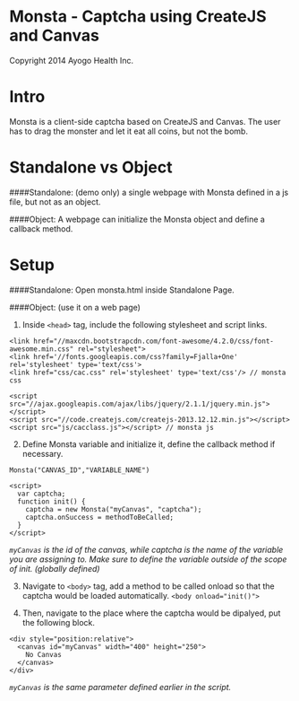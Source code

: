 Monsta - Captcha using CreateJS and Canvas
======
Copyright 2014 Ayogo Health Inc.

Intro
======
Monsta is a client-side captcha based on CreateJS and Canvas. The user has to drag the monster and let it eat all coins, but not the bomb.

Standalone vs Object
======
####Standalone:
(demo only) a single webpage with Monsta defined in a js file, but not as an object.

####Object:
A webpage can initialize the Monsta object and define a callback method.

Setup
======
####Standalone:
Open monsta.html inside Standalone Page.

####Object:
(use it on a web page)

1. Inside ```<head>``` tag, include the following stylesheet and script links.
  ```
  <link href="//maxcdn.bootstrapcdn.com/font-awesome/4.2.0/css/font-awesome.min.css" rel="stylesheet">
  <link href='//fonts.googleapis.com/css?family=Fjalla+One' rel='stylesheet' type='text/css'>
  <link href="css/cac.css" rel='stylesheet' type='text/css'/> // monsta css
  
  <script src="//ajax.googleapis.com/ajax/libs/jquery/2.1.1/jquery.min.js"></script>
  <script src="//code.createjs.com/createjs-2013.12.12.min.js"></script>
  <script src="js/cacclass.js"></script> // monsta js
  ```

2. Define Monsta variable and initialize it, define the callback method if necessary.
  ``` 
  Monsta("CANVAS_ID","VARIABLE_NAME")
  ```
  
  ```
  <script>
    var captcha;
    function init() {
      captcha = new Monsta("myCanvas", "captcha");
      captcha.onSuccess = methodToBeCalled;
    }
  </script>
  ```
  *```myCanvas``` is the id of the canvas, while captcha is the name of the variable you are assigning to. Make sure to define the variable outside of the scope of init. (globally defined)*

3. Navigate to ```<body>``` tag, add a method to be called onload so that the captcha would be loaded automatically.
  ```<body onload="init()">```

4. Then, navigate to the place where the captcha would be dipalyed, put the following block.
  ```
  <div style="position:relative">
  	<canvas id="myCanvas" width="400" height="250">
      No Canvas
    </canvas>
  </div>
  ```
  *```myCanvas``` is the same parameter defined earlier in the script.*
